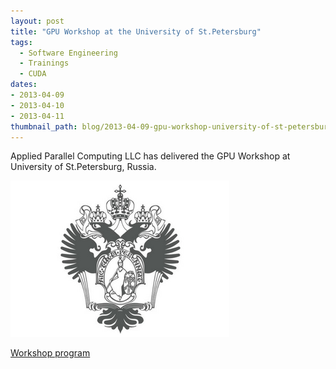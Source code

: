 ```yaml
---
layout: post
title: "GPU Workshop at the University of St.Petersburg"
tags:
  - Software Engineering
  - Trainings
  - CUDA
dates:
- 2013-04-09
- 2013-04-10
- 2013-04-11
thumbnail_path: blog/2013-04-09-gpu-workshop-university-of-st-petersburg-russia/university_logo.png
---
```


Applied Parallel Computing LLC has delivered the GPU Workshop at University of St.Petersburg, Russia.

![alt text](\assets\img\blog\2013-04-09-gpu-workshop-university-of-st-petersburg-russia/university_logo.png "Logo Title Text 1")

[Workshop program](\assets\img\blog\2013-04-09-gpu-workshop-university-of-st-petersburg-russia/agenda.pdf)

